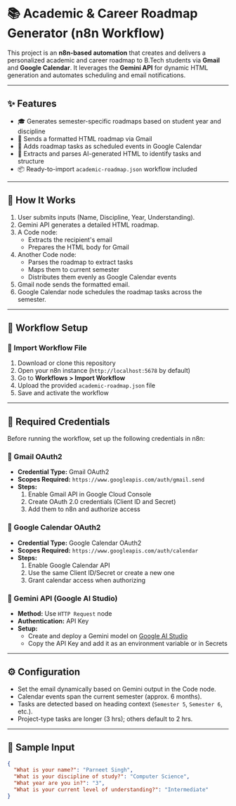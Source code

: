 # 📚 Academic & Career Roadmap Generator (n8n Workflow)

This project is an **n8n-based automation** that creates and delivers a personalized academic and career roadmap to B.Tech students via **Gmail** and **Google Calendar**. It leverages the **Gemini API** for dynamic HTML generation and automates scheduling and email notifications.

---

## ✨ Features

- 🎓 Generates semester-specific roadmaps based on student year and discipline
- 📧 Sends a formatted HTML roadmap via Gmail
- 📅 Adds roadmap tasks as scheduled events in Google Calendar
- 🧠 Extracts and parses AI-generated HTML to identify tasks and structure
- 📦 Ready-to-import `academic-roadmap.json` workflow included

---

## 🚀 How It Works

1. User submits inputs (Name, Discipline, Year, Understanding).
2. Gemini API generates a detailed HTML roadmap.
3. A Code node:
   - Extracts the recipient's email
   - Prepares the HTML body for Gmail
4. Another Code node:
   - Parses the roadmap to extract tasks
   - Maps them to current semester
   - Distributes them evenly as Google Calendar events
5. Gmail node sends the formatted email.
6. Google Calendar node schedules the roadmap tasks across the semester.

---

## 📁 Workflow Setup

### 🔄 Import Workflow File

1. Download or clone this repository
2. Open your n8n instance (`http://localhost:5678` by default)
3. Go to **Workflows > Import Workflow**
4. Upload the provided `academic-roadmap.json` file
5. Save and activate the workflow

---

## 🔑 Required Credentials

Before running the workflow, set up the following credentials in n8n:

### 📧 Gmail OAuth2

- **Credential Type:** Gmail OAuth2
- **Scopes Required:** `https://www.googleapis.com/auth/gmail.send`
- **Steps:**
  1. Enable Gmail API in Google Cloud Console
  2. Create OAuth 2.0 credentials (Client ID and Secret)
  3. Add them to n8n and authorize access

### 📅 Google Calendar OAuth2

- **Credential Type:** Google Calendar OAuth2
- **Scopes Required:** `https://www.googleapis.com/auth/calendar`
- **Steps:**
  1. Enable Google Calendar API
  2. Use the same Client ID/Secret or create a new one
  3. Grant calendar access when authorizing

### 🤖 Gemini API (Google AI Studio)

- **Method:** Use `HTTP Request` node
- **Authentication:** API Key
- **Setup:**
  - Create and deploy a Gemini model on [Google AI Studio](https://makersuite.google.com)
  - Copy the API Key and add it as an environment variable or in Secrets

---

## ⚙️ Configuration

- Set the email dynamically based on Gemini output in the Code node.
- Calendar events span the current semester (approx. 6 months).
- Tasks are detected based on heading context (`Semester 5`, `Semester 6`, etc.).
- Project-type tasks are longer (3 hrs); others default to 2 hrs.

---

## 🧪 Sample Input

```json
{
  "What is your name?": "Parneet Singh",
  "What is your discipline of study?": "Computer Science",
  "What year are you in?": "3",
  "What is your current level of understanding?": "Intermediate"
}
